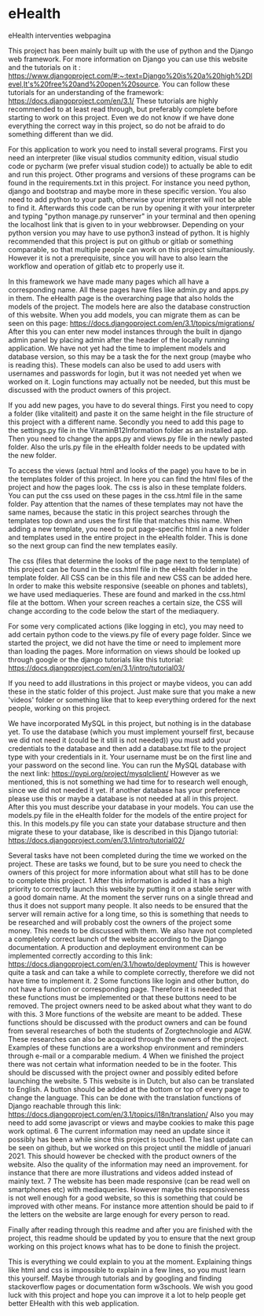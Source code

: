 # eHealth
 eHealth interventies webpagina

This project has been mainly built up with the use of python and the Django web framework. For more information on Django you can use this website and the tutorials on it : https://www.djangoproject.com/#:~:text=Django%20is%20a%20high%2Dlevel,It's%20free%20and%20open%20source. You can follow these tutorials for an understanding of the framework: https://docs.djangoproject.com/en/3.1/ These tutorials are highly recommended to at least read through, but preferably complete before starting to work on this project. Even we do not know if we have done everything the correct way in this project, so do not be afraid to do something different than we did.

For this application to work you need to install several programs. First you need an interpreter (like visual studios community edition, visual studio code or pycharm (we prefer visual studion code)) to actually be able to edit and run this project. Other programs and versions of these programs can be found in the requirements.txt in this project. For instance you need python, django and bootstrap and maybe more in these specific version. You also need to add python to your path, otherwise your interpreter will not be able to find it. Afterwards this code can be run by opening it with your interpreter and typing "python manage.py runserver" in your terminal and then opening the localhost link that is given to in your webbrowser. Depending on your python version you may have to use python3 instead of python. It is highly recommended that this project is put on github or gitlab or something comparable, so that multiple people can work on this project simultaniously. However it is not a prerequisite, since you will have to also learn the workflow and operation of gitlab etc to properly use it.

In this framework we have made many pages which all have a corresponding name. All these pages have files like admin.py and apps.py in them. The eHealth page is the overarching page that also holds the models of the project. The models here are also the database construction of this website. When you add models, you can migrate them as can be seen on this page: https://docs.djangoproject.com/en/3.1/topics/migrations/ After this you can enter new model instances through the built in django admin panel by placing admin after the header of the locally running application. We have not yet had the time to implement models and database version, so this may be a task the for the next group (maybe who is reading this). These models can also be used to add users with usernames and passwords for login, but it was not needed yet when we worked on it. Login functions may actually not be needed, but this must be discussed with the product owners of this project. 

If you add new pages, you have to do several things. First you need to copy a folder (like vitaliteit) and paste it on the same height in the file structure of this project with a different name. Secondly you need to add this page to the settings.py file in the VitaminB12Information folder as an installed app. Then you need to change the apps.py and views.py file in the newly pasted folder. Also the urls.py file in the eHealth folder needs to be updated with the new folder.

To access the views (actual html and looks of the page) you have to be in the templates folder of this project. In here you can find the html files of the project and how the pages look. The css is also in these template folders. You can put the css used on these pages in the css.html file in the same folder. Pay attention that the names of these templates may not have the same names, because the static in this project searches through the templates top down and uses the first file that matches this name. When adding a new template, you need to put page-specific html in a new folder and templates used in the entire project in the eHealth folder. This is done so the next group can find the new templates easily.

The css (files that determine the looks of the page next to the template) of this project can be found in the css.html file in the eHealth folder in the template folder. All CSS can be in this file and new CSS can be added here. In order to make this website responsive (seeable on phones and tablets), we have used mediaqueries. These are found and marked in the css.html file at the bottom. When your screen reaches a certain size, the CSS will change according to the code below the start of the mediaquery.  

For some very complicated actions (like logging in etc), you may need to add certain python code to the views.py file of every page folder. Since we started the project, we did not have the time or need to implement more than loading the pages. More information on views should be looked up through google or the django tutorials like this tutorial: https://docs.djangoproject.com/en/3.1/intro/tutorial03/

If you need to add illustrations in this project or maybe videos, you can add these in the static folder of this project. Just make sure that you make a new 'videos' folder or something like that to keep everything ordered for the next people, working on this project. 

We have incorporated MySQL in this project, but nothing is in the database yet. To use the database (which you must implement yourself first, because we did not need it (could be it still is not needed)) you must add your credentials to the database and then add a database.txt file to the project type with your credentials in it. Your username must be on the first line and your password on the second line. You can run the MySQL database with the next link: https://pypi.org/project/mysqlclient/
However as we mentioned, this is not something we had time for to research well enough, since we did not needed it yet. If another database has your preference please use this or maybe a database is not needed at all in this project. After this you must describe your database in your models. You can use the models.py file in the eHealth folder for the models of the entire project for this. In this models.py file you can state your database structure and then migrate these to your database, like is described in this Django tutorial: https://docs.djangoproject.com/en/3.1/intro/tutorial02/

Several tasks have not been completed during the time we worked on the project. These are tasks we found, but to be sure you need to check the owners of this project for more information about what still has to be done to complete this project. 
1 After this information is added it has a high priority to correctly launch this website by putting it on a stable server with a good domain name. At the moment the server runs on a single thread and thus it does not support many people. It also needs to be ensured that the server will remain active for a long time, so this is something that needs to be researched and will probably cost the owners of the project some money. This needs to be discussed with them. We also have not completed a completely correct launch of the website according to the Django documentation. A production and deployment environment can be implemented correctly according to this link: https://docs.djangoproject.com/en/3.1/howto/deployment/ This is however quite a task and can take a while to complete correctly, therefore we did not have time to implement it.
2 Some functions like login and other button, do not have a function or corresponding page. Therefore it is needed that these functions must be implemented or that these buttons need to be removed. The project owners need to be asked about what they want to do with this.
3 More functions of the website are meant to be added. These functions should be discussed with the product owners and can be found from several researches of both the students of Zorgtechnologie and AGW. These researches can also be acquired through the owners of the project. Examples of these functions are a workshop environment and reminders through e-mail or a comparable medium.
4 When we finished the project there was not certain what information needed to be in the footer. This should be discussed with the project owner and possibly edited before launching the website.
5 This website is in Dutch, but also can be translated to English. A button should be added at the bottom or top of every page to change the language. This can be done with the translation functions of Django reachable through this link: https://docs.djangoproject.com/en/3.1/topics/i18n/translation/ Also you may need to add some javascript or views and maybe cookies to make this page work optimal.
6 The current information may need an update since it possibly has been a while since this project is touched. The last update can be seen on github, but we worked on this project until the middle of januari 2021. This should however be checked with the product owners of the website. Also the quality of the information may need an improvement. for instance that there are more illustrations and videos added instead of mainly text.
7 The website has been made responsive (can be read well on smartphones etc) with mediaqueries. However maybe this responsiveness is not well enough for a good website, so this is something that could be improved with other means. For instance more attention should be paid to if the letters on the website are large enough for every person to read. 

Finally after reading through this readme and after you are finished with the project, this readme should be updated by you to ensure that the next group working on this project knows what has to be done to finish the project.

This is everything we could explain to you at the moment. Explaining things like html and css is impossible to explain in a few lines, so you must learn this yourself. Maybe through tutorials and by googling and finding stackoverflow pages or documentation form w3schools. We wish you good luck with this project and hope you can improve it a lot to help people get better EHealth with this web application.

